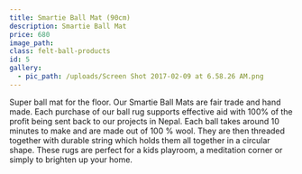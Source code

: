```yaml
---
title: Smartie Ball Mat (90cm)
description: Smartie Ball Mat
price: 680
image_path:
class: felt-ball-products
id: 5
gallery:
  - pic_path: /uploads/Screen Shot 2017-02-09 at 6.58.26 AM.png
---
```



Super ball mat for the floor. Our Smartie Ball Mats are fair trade and hand made. Each purchase of our ball rug supports effective aid with 100% of the profit being sent back to our projects in Nepal. Each ball takes around 10 minutes to make and are made out of 100 % wool. They are then threaded together with durable string which holds them all together in a circular shape. These rugs are perfect for a kids playroom, a meditation corner or simply to brighten up your home.
